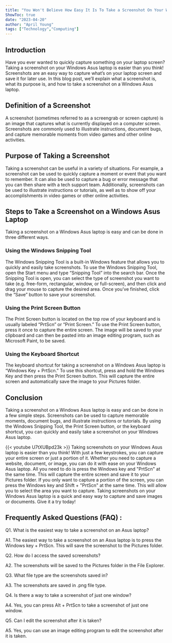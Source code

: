 ```yaml
---
title: "You Won't Believe How Easy It Is To Take a Screenshot On Your Windows Asus Laptop!"
ShowToc: true 
date: "2023-04-20"
author: "April Young" 
tags: ["Technology","Computing"]
---
```

## Introduction 

Have you ever wanted to quickly capture something on your laptop screen? Taking a screenshot on your Windows Asus laptop is easier than you think! Screenshots are an easy way to capture what’s on your laptop screen and save it for later use. In this blog post, we’ll explain what a screenshot is, what its purpose is, and how to take a screenshot on a Windows Asus laptop. 

## Definition of a Screenshot

A screenshot (sometimes referred to as a screengrab or screen capture) is an image that captures what is currently displayed on a computer screen. Screenshots are commonly used to illustrate instructions, document bugs, and capture memorable moments from video games and other online activities. 

## Purpose of Taking a Screenshot

Taking a screenshot can be useful in a variety of situations. For example, a screenshot can be used to quickly capture a moment or event that you want to remember. It can also be used to capture a bug or error message that you can then share with a tech support team. Additionally, screenshots can be used to illustrate instructions or tutorials, as well as to show off your accomplishments in video games or other online activities. 

## Steps to Take a Screenshot on a Windows Asus Laptop

Taking a screenshot on a Windows Asus laptop is easy and can be done in three different ways. 

### Using the Windows Snipping Tool

The Windows Snipping Tool is a built-in Windows feature that allows you to quickly and easily take screenshots. To use the Windows Snipping Tool, open the Start menu and type “Snipping Tool” into the search bar. Once the Snipping Tool is open, you can select the type of screenshot you want to take (e.g. free-form, rectangular, window, or full-screen), and then click and drag your mouse to capture the desired area. Once you’ve finished, click the “Save” button to save your screenshot. 

### Using the Print Screen Button

The Print Screen button is located on the top row of your keyboard and is usually labeled “PrtScn” or “Print Screen.” To use the Print Screen button, press it once to capture the entire screen. The image will be saved to your clipboard and can then be pasted into an image editing program, such as Microsoft Paint, to be saved. 

### Using the Keyboard Shortcut

The keyboard shortcut for taking a screenshot on a Windows Asus laptop is “Windows Key + PrtScn.” To use this shortcut, press and hold the Windows Key and then press the Print Screen button. This will capture the entire screen and automatically save the image to your Pictures folder. 

## Conclusion 

Taking a screenshot on a Windows Asus laptop is easy and can be done in a few simple steps. Screenshots can be used to capture memorable moments, document bugs, and illustrate instructions or tutorials. By using the Windows Snipping Tool, the Print Screen button, or the keyboard shortcut, you can quickly and easily take a screenshot on your Windows Asus laptop.

{{< youtube U7tXUBpd23k >}} 
Taking screenshots on your Windows Asus laptop is easier than you think! With just a few keystrokes, you can capture your entire screen or just a portion of it. Whether you need to capture a website, document, or image, you can do it with ease on your Windows Asus laptop. All you need to do is press the Windows key and "PrtScn" at the same time. This will capture the entire screen and save it to your Pictures folder. If you only want to capture a portion of the screen, you can press the Windows key and Shift + "PrtScn" at the same time. This will allow you to select the area you want to capture. Taking screenshots on your Windows Asus laptop is a quick and easy way to capture and save images or documents. Give it a try today!

## Frequently Asked Questions (FAQ) :
Q1. What is the easiest way to take a screenshot on an Asus laptop?

A1. The easiest way to take a screenshot on an Asus laptop is to press the Windows key + PrtScn. This will save the screenshot to the Pictures folder.

Q2. How do I access the saved screenshots?

A2. The screenshots will be saved to the Pictures folder in the File Explorer. 

Q3. What file type are the screenshots saved in?

A3. The screenshots are saved in .png file type.

Q4. Is there a way to take a screenshot of just one window?

A4. Yes, you can press Alt + PrtScn to take a screenshot of just one window.

Q5. Can I edit the screenshot after it is taken?

A5. Yes, you can use an image editing program to edit the screenshot after it is taken.


